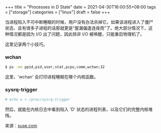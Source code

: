 +++
title = "Processes in D State"
date = 2021-04-30T16:00:55+08:00
tags = ["storage"]
categories = ["linux"]
draft = false
+++

当进程陷入不可中断睡眠的时候，用户没有办法杀掉它。如果该进程进入了僵尸
状态、且有很多子进程的话那就更是“屋漏偏逢连夜雨”了。绝大部分情况下，这
种情况都是因为 I/O 出了问题，因此除非 I/O 被唤醒，只能重启物理机了。

这里记录两个小技巧。

### wchan

~~~sh
$ ps -eo ppid,pid,user,stat,pcpu,comm,wchan:32
~~~

这里，'wchan' 会打印进程睡眠在哪个内核函数。

### sysrq-trigger

~~~sh
# echo w > /proc/sysrq-trigger
~~~

然后，就能在内核日志中看到陷入 'D' 状态的进程列表，以及它们的完整内核堆栈。

来源：[suse.com](https://www.suse.com/support/kb/doc/?id=000016919)
